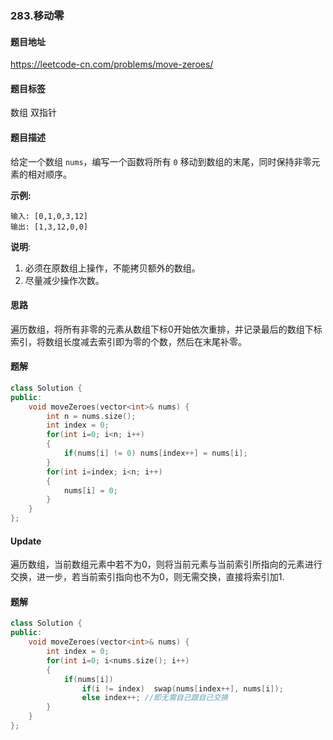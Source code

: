 ### 283.移动零

#### 题目地址

https://leetcode-cn.com/problems/move-zeroes/

#### 题目标签

数组	双指针

#### 题目描述

给定一个数组 `nums`，编写一个函数将所有 `0` 移动到数组的末尾，同时保持非零元素的相对顺序。

**示例:**

```
输入: [0,1,0,3,12]
输出: [1,3,12,0,0]
```

**说明**:

1. 必须在原数组上操作，不能拷贝额外的数组。
2. 尽量减少操作次数。

#### 思路

遍历数组，将所有非零的元素从数组下标0开始依次重排，并记录最后的数组下标索引，将数组长度减去索引即为零的个数，然后在末尾补零。

#### 题解

```c++
class Solution {
public:
    void moveZeroes(vector<int>& nums) {
        int n = nums.size();
        int index = 0;       
        for(int i=0; i<n; i++)
        {
            if(nums[i] != 0) nums[index++] = nums[i];
        }
        for(int i=index; i<n; i++)
        {
            nums[i] = 0;
        }
    }
};
```

#### **Update**

遍历数组，当前数组元素中若不为0，则将当前元素与当前索引所指向的元素进行交换，进一步，若当前索引指向也不为0，则无需交换，直接将索引加1.

#### **题解**

```c++
class Solution {
public:
    void moveZeroes(vector<int>& nums) {
        int index = 0;       
        for(int i=0; i<nums.size(); i++)
        {
            if(nums[i])
                if(i != index)	swap(nums[index++], nums[i]);
        		else index++; //即无需自己跟自己交换
        }
    }
};
```

